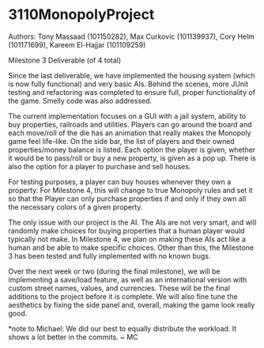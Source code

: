 # 3110MonopolyProject

Authors: Tony Massaad (101150282), Max Curkovic (101139937), Cory Helm (101171699), Kareem El-Hajjar (101109259)

Milestone 3 Deliverable (of 4 total)

Since the last deliverable, we have implemented the housing system (which is now fully functional) and very basic AIs. Behind the scenes, more JUnit testing and refactoring was completed to ensure full, proper functionality of the game. Smelly code was also addressed.

The current implementation focuses on a GUI with a jail system, ability to buy properties, railroads and utilities. Players can go around the board and each move/roll of the die has an animation that really makes the Monopoly game feel life-like. On the side bar, the list of players and their owned properties/money balance is listed. Each option the player is given, whether it would be to pass/roll or buy a new property, is given as a pop up. There is also the option for a player to purchase and sell houses.

For testing purposes, a player can buy houses whenever they own a property. For Milestone 4, this will change to true Monopoly rules and set it so that the Player can only purchase properties if and only if they own all the necessary colors of a given property. 

The only issue with our project is the AI. The AIs are not very smart, and will randomly make choices for buying properties that a human player would typically not make. In Milestone 4, we plan on making these AIs act like a human and be able to make specific choices. Other than this, the Milestone 3 has been tested and fully implemented with no known bugs.

Over the next week or two (during the final milestone), we will be implementing a save/load feature, as well as an international version with custom street names, values, and currencies. These will be the final additions to the project before it is complete. We will also fine tune the aesthetics by fixing the side panel and, overall, making the game look really good.

*note to Michael: We did our best to equally distribute the workload. It shows a lot better in the commits. ~ MC
